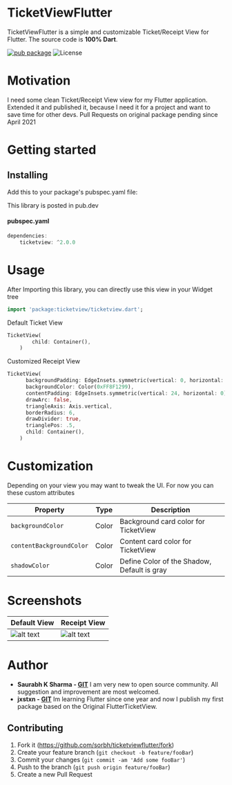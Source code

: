
# TicketViewFlutter
TicketViewFlutter is a simple and customizable Ticket/Receipt View for Flutter.
The source code is **100% Dart**.

[![pub package](https://img.shields.io/pub/v/ticketview.svg?style=flat-square)](https://pub.dartlang.org/packages/ticketviewflutter) ![License](https://img.shields.io/badge/License-BSD%203--Clause-blue.svg?style=flat-square)


# Motivation

I need some clean Ticket/Receipt View view for my Flutter application.
Extended it and published it, because I need it for a project and want to save time for other devs.
Pull Requests on original package pending since April 2021

# Getting started

## Installing
Add this to your package's pubspec.yaml file:

This library is posted in pub.dev

#### pubspec.yaml
```dart
dependencies:  
	ticketview: ^2.0.0
```

# Usage

After Importing this library, you can directly use this view in your Widget tree

```dart
import 'package:ticketview/ticketview.dart';
```

Default Ticket View
```dart
TicketView(
        child: Container(),
    )
```

Customized Receipt View

```Dart
TicketView(
      backgroundPadding: EdgeInsets.symmetric(vertical: 0, horizontal: 20),
      backgroundColor: Color(0xFF8F1299),
      contentPadding: EdgeInsets.symmetric(vertical: 24, horizontal: 0),
      drawArc: false,
      triangleAxis: Axis.vertical,
      borderRadius: 6,
      drawDivider: true,
      trianglePos: .5,
      child: Container(),
    )
```


# Customization
  Depending on your view you may want to tweak the UI. For now you can these custom attributes

  | Property | Type | Description |
  |----------|------|-------------|
  | `backgroundColor` | Color | Background card color for TicketView |
  | `contentBackgroundColor` | Color | Content card color for TicketView |
  | `shadowColor` | Color | Define Color of the Shadow, Default is gray |



# Screenshots
| Default View | Receipt View |
|----------|------|
| ![alt text](https://github.com/sorbh/ticketviewflutter/blob/master/raw/1.jpg) | ![alt text](https://github.com/sorbh/ticketviewflutter/blob/master/raw/2.jpg) |


 


# Author
  * **Saurabh K Sharma - [GIT](https://github.com/Sorbh)**
      I am very new to open source community. All suggestion and improvement are most welcomed.
  * **jxstxn - [GIT](https://github.com/jxstxn1)**
      Im learning Flutter since one year and now I publish my first package based on the Original FlutterTicketView.
  
 
## Contributing

1. Fork it (<https://github.com/sorbh/ticketviewflutter/fork>)
2. Create your feature branch (`git checkout -b feature/fooBar`)
3. Commit your changes (`git commit -am 'Add some fooBar'`)
4. Push to the branch (`git push origin feature/fooBar`)
5. Create a new Pull Request


